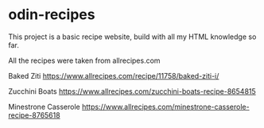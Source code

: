 # odin-recipes

This project is a basic recipe website, build with all my HTML knowledge so  far.

All the recipes were taken from allrecipes.com

Baked Ziti
https://www.allrecipes.com/recipe/11758/baked-ziti-i/

Zucchini Boats
https://www.allrecipes.com/zucchini-boats-recipe-8654815

Minestrone Casserole
https://www.allrecipes.com/minestrone-casserole-recipe-8765618


